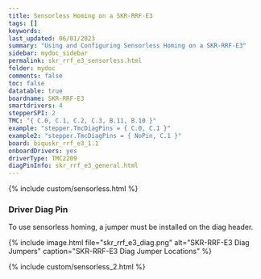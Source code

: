 ```yaml
---
title: Sensorless Homing on a SKR-RRF-E3
tags: []
keywords: 
last_updated: 06/01/2023
summary: "Using and Configuring Sensorless Homing on a SKR-RRF-E3"
sidebar: mydoc_sidebar
permalink: skr_rrf_e3_sensorless.html
folder: mydoc
comments: false
toc: false
datatable: true
boardname: SKR-RRF-E3
smartdrivers: 4
stepperSPI: 2
TMC: "{ C.0, C.1, C.2, C.3, B.11, B.10 }"
example: "stepper.TmcDiagPins = { C.0, C.1 }"
example2: "stepper.TmcDiagPins = { NoPin, C.1 }"
board: biquskr_rrf_e3_1.1
onboardDrivers: yes
driverType: TMC2209
diagPinInfo: skr_rrf_e3_general.html
---
```


{% include custom/sensorless.html %}

### Driver Diag Pin

To use sensorless homing, a jumper must be installed on the diag header.

{% include image.html file="skr_rrf_e3_diag.png" alt="SKR-RRF-E3 Diag Jumpers" caption="SKR-RRF-E3 Diag Jumper Locations" %}

{% include custom/sensorless_2.html %}